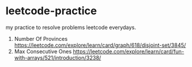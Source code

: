 # leetcode-practice
my practice to resolve problems leetcode everydays.


1. Number Of Provinces
https://leetcode.com/explore/learn/card/graph/618/disjoint-set/3845/
2. Max Consecutive Ones 
https://leetcode.com/explore/learn/card/fun-with-arrays/521/introduction/3238/